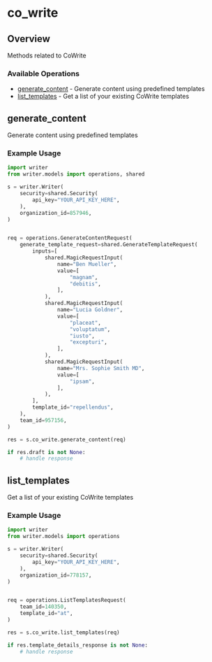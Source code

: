 # co_write

## Overview

Methods related to CoWrite

### Available Operations

* [generate_content](#generate_content) - Generate content using predefined templates
* [list_templates](#list_templates) - Get a list of your existing CoWrite templates

## generate_content

Generate content using predefined templates

### Example Usage

```python
import writer
from writer.models import operations, shared

s = writer.Writer(
    security=shared.Security(
        api_key="YOUR_API_KEY_HERE",
    ),
    organization_id=857946,
)


req = operations.GenerateContentRequest(
    generate_template_request=shared.GenerateTemplateRequest(
        inputs=[
            shared.MagicRequestInput(
                name="Ben Mueller",
                value=[
                    "magnam",
                    "debitis",
                ],
            ),
            shared.MagicRequestInput(
                name="Lucia Goldner",
                value=[
                    "placeat",
                    "voluptatum",
                    "iusto",
                    "excepturi",
                ],
            ),
            shared.MagicRequestInput(
                name="Mrs. Sophie Smith MD",
                value=[
                    "ipsam",
                ],
            ),
        ],
        template_id="repellendus",
    ),
    team_id=957156,
)

res = s.co_write.generate_content(req)

if res.draft is not None:
    # handle response
```

## list_templates

Get a list of your existing CoWrite templates

### Example Usage

```python
import writer
from writer.models import operations

s = writer.Writer(
    security=shared.Security(
        api_key="YOUR_API_KEY_HERE",
    ),
    organization_id=778157,
)


req = operations.ListTemplatesRequest(
    team_id=140350,
    template_id="at",
)

res = s.co_write.list_templates(req)

if res.template_details_response is not None:
    # handle response
```
